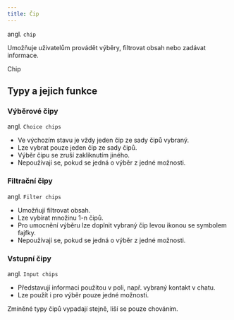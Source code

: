 ```yaml
---
title: Čip
---
```


<script setup>
import DocumentationLinks from '../.vitepress/theme/components/DocumentationLinks.vue'
</script>

angl. `chip`<br>

Umožňuje uživatelům provádět výběry, filtrovat obsah nebo zadávat informace.

<div class="sample-content">
    <gov-chip wcag-label="What exactly happens when you click?" variant="primary" size="m" tag="span">
        Chip
    </gov-chip>
</div>

<DocumentationLinks
    storybookUrl="/storybook/?path=/docs/components-chip--docs"
    documentationUrl="/komponenty/dokumentace/gov-chip" />

## Typy a jejich funkce

### Výběrové čipy
angl. `Choice chips`<br>

- Ve výchozím stavu je vždy jeden čip ze sady čipů vybraný. 
- Lze vybrat pouze jeden čip ze sady čipů. 
- Výběr čipu se zruší zakliknutím jiného.
- Nepoužívají se, pokud se jedná o výběr z jedné možnosti.  

### Filtrační čipy

angl. `Filter chips`<br>

- Umožňují filtrovat obsah. 
- Lze vybírat množinu 1-n čipů.
- Pro umocnění výběru lze doplnit vybraný čip levou ikonou se symbolem fajfky.
- Nepoužívají se, pokud se jedná o výběr z jedné možnosti.   

### Vstupní čipy 

 angl. `Input chips`<br>
- Představují informaci použitou v poli, např. vybraný kontakt v chatu.
- Lze použít i pro výběr pouze jedné možnosti. 

Zmíněné typy čipů vypadají stejně, liší se pouze chováním.
